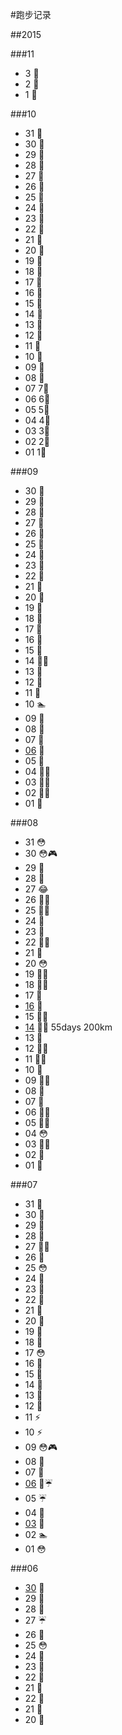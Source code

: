 #跑步记录


##2015

###11
* 3 💪
* 2 💪
* 1 💪

###10
* 31 💪
* 30 💪
* 29 💪
* 28 💪
* 27 💪
* 26 💊
* 25 💊
* 24 🙇
* 23 🙇
* 22 🙇
* 21 🙇
* 20 💪
* 19 💪
* 18 💪
* 17 💪
* 16 💪
* 15 💪
* 14 💪
* 13 💪
* 12 💪
* 11 💪
* 10 💪
* 09 💪
* 08 💪
* 07 7⃣️
* 06 6⃣️
* 05 5⃣️
* 04 4⃣️ 
* 03 3⃣️ 
* 02 2⃣️ 
* 01 1⃣️

###09
* 30 🙇
* 29 🙇
* 28 💊
* 27 🙇
* 26 💪
* 25 💪
* 24 💪
* 23 🙇
* 22 💪
* 21 🙇
* 20 💪
* 19 💪
* 18 💪
* 17 💪
* 16 💪
* 15 💪
* 14 🏃💪
* 13 🙇
* 12 🙇
* 11 🙇
* 10 🏊
* 09 🙇
* 08 🙇
* 07 🙇
* [06](posts/201509/06.md) 🙇
* 05 💪
* 04 🏃💪
* 03 🏃💪
* 02 🏃💪
* 01 💪


###08
* 31 😳
* 30 😳🎮
* 29 💪
* 28 💪
* 27 😂 
* 26 🏃💪 
* 25 🏃💪 
* 24 💪
* 23 💪
* 22 🏃💪 
* 21 💪
* 20 😳 
* 19 🏃💪 
* 18 🏃💪 
* 17 🙇
* [16](posts/201508/16.md) 🍷
* 15 🏃💪 
* [14](posts/201508/14.md) 🏃💪 55days 200km
* 13 🏃
* 12 🏃💪
* 11 🏃💪
* 10 🏃
* 09 🏃💪
* 08 💪
* 07 💪
* 06 🏃💪
* 05 🏃💪
* 04 😳
* 03 🏃💪
* 02 💪
* 01 💪

###07

* 31 🏃
* 30 💪
* 29 🏃
* 28 🏃
* 27 🏃🏃
* 26 💪
* 25 😳
* 24 🏃
* 23 🏃
* 22 🏃
* 21 🏃
* 20 🏃
* 19 🏃
* 18 🏃
* 17 😳
* 16 🏃
* 15 🏃
* 14 🏃
* 13 🏃
* 12 🏃
* 11 ⚡️
* 10 ⚡️
* 09 😳🎮
* 08 🏃
* 07 🏃
* [06](posts/201507/06.md) 🏃☔️
* 05 ☔️
* 04 🏃
* [03](posts/201507/03.md) 🏃
* 02 🏊
* 01 😳

###06

* [30](posts/201506/30.md) 🍷
* 29 🏃
* 28 🏃
* 27 ☔️
* 26 🏃
* 25 😳
* 24 🏃
* 23 🏃
* 22 🏃
* 21 🏃
* 22 🏃
* 21 🏃
* 20 🏃
